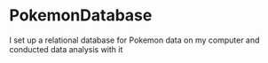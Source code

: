 # PokemonDatabase
I set up a relational database for Pokemon data on my computer and conducted data analysis with it

